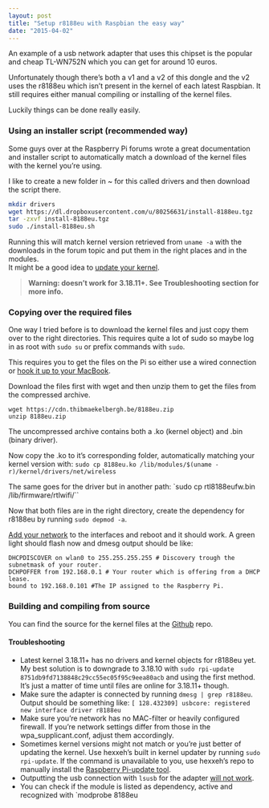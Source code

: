 ```yaml
---
layout: post
title: "Setup r8188eu with Raspbian the easy way"
date: "2015-04-02"
---
```


An example of a usb network adapter that uses this chipset is the popular and cheap TL-WN752N which you can get for around 10 euros.

Unfortunately though there’s both a v1 and a v2 of this dongle and the v2 uses the r8188eu which isn’t present in the kernel of each latest Raspbian. It still requires either manual compiling or installing of the kernel files.

Luckily things can be done really easily.

### Using an installer script (recommended way)

Some guys over at the Raspberry Pi forums wrote a great documentation and installer script to automatically match a download of the kernel files with the kernel you’re using.

I like to create a new folder in ~ for this called drivers and then download the script there.

```bash
mkdir drivers
wget https://dl.dropboxusercontent.com/u/80256631/install-8188eu.tgz
tar -zxvf install-8188eu.tgz
sudo ./install-8188eu.sh
```

Running this will match kernel version retrieved from `uname -a` with the downloads in the forum topic and put them in the right places and in the modules.  
It might be a good idea to [update your kernel](https://blog.thibmaekelbergh.be/2015/04/02/setup-r8188eu-with-raspbian-the-easy-way.html#troubleshooting).

> **Warning: doesn’t work for 3.18.11+. See Troubleshooting section for more info.**

### Copying over the required files

One way I tried before is to download the kernel files and just copy them over to the right directories. This requires quite a lot of sudo so maybe log in as root with `sudo su` or prefix commands with `sudo`.

This requires you to get the files on the Pi so either use a wired connection or [hook it up to your MacBook](https://blog.thibmaekelbergh.be/2015/02/16/bridging-wifi-to-the-raspberry-pi-over-ethernet.html).

Download the files first with wget and then unzip them to get the files from the compressed archive.

```console
wget https://cdn.thibmaekelbergh.be/8188eu.zip
unzip 8188eu.zip
```

The uncompressed archive contains both a .ko (kernel object) and .bin (binary driver).

Now copy the .ko to it’s corresponding folder, automatically matching your kernel version with: `sudo cp 8188eu.ko /lib/modules/$(uname -r)/kernel/drivers/net/wireless`

The same goes for the driver but in another path: `sudo cp rtl8188eufw.bin /lib/firmware/rtlwifi/``

Now that both files are in the right directory, create the dependency for r8188eu by running `sudo depmod -a`.

[Add your network](https://weworkweplay.com/play/automatically-connect-a-raspberry-pi-to-a-wifi-network/) to the interfaces and reboot and it should work.
A green light should flash now and dmesg output should be like:

```console
DHCPDISCOVER on wlan0 to 255.255.255.255 # Discovery trough the subnetmask of your router.
DCHPOFFER from 192.168.0.1 # Your router which is offering from a DHCP lease.
bound to 192.168.0.101 #The IP assigned to the Raspberry Pi.
```

### Building and compiling from source

You can find the source for the kernel files at the [Github](https://github.com/lwfinger/rtl8188eu) repo.

#### Troubleshooting

- Latest kernel 3.18.11+ has no drivers and kernel objects for r8188eu yet. My best solution is to downgrade to 3.18.10 with `sudo rpi-update 8751db9fd7138848c29cc55ec05f95c9eea80acb` and using the first method. It’s just a matter of time until files are online for 3.18.11+ though.
- Make sure the adapter is connected by running `dmesg | grep r8188eu`. Output should be something like: `[ 128.432309] usbcore: registered new interface driver r8188eu`
- Make sure you’re network has no MAC-filter or heavily configured firewall. If you’re network settings differ from those in the wpa_supplicant.conf, adjust them accordingly.
- Sometimes kernel versions might not match or you’re just better of updating the kernel. Use hexxeh’s built in kernel updater by running `sudo rpi-update`. If the command is unavailable to you, use hexxeh’s repo to manually install the [Raspberry Pi-update tool](https://github.com/Hexxeh/rpi-update).
- Outputting the usb connection with `lsusb` for the adapter [will not work](https://raspberrypi.stackexchange.com/questions/27462/wifi-dongle-not-appearing-in-lsusb).
- You can check if the module is listed as dependency, active and recognized with `modprobe 8188eu
